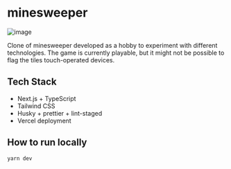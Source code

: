 # minesweeper

![image](https://user-images.githubusercontent.com/212832/179785229-9852dd9c-9d73-496e-bc46-aa208debd7c5.png)


Clone of minesweeper developed as a hobby to experiment with different technologies. The game is currently playable, but it might not be possible to flag the tiles touch-operated devices.

## Tech Stack
- Next.js + TypeScript
- Tailwind CSS
- Husky + prettier + lint-staged
- Vercel deployment

## How to run locally

```shell
yarn dev
```
